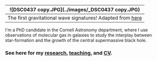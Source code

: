 
| ![DSC0437 copy.JPG](../images/_DSC0437 copy.JPG)| 
|:--:| 
| The first gravitational wave signatures! Adapted from [here](https://journals.aps.org/prl/abstract/10.1103/PhysRevLett.116.061102)| 


I'm a PhD candidate in the Cornell Astronomy department, where I use observations of molecular gas in galaxies to study the interplay between star-formation and the growth of the central supermassive black hole. 

### See here for my [research](./content/pages/research.md), [teaching](./content/pages/teaching.md), and [CV](./content/pages/vitae.md). 

